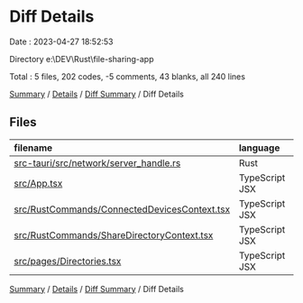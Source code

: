 # Diff Details

Date : 2023-04-27 18:52:53

Directory e:\\DEV\\Rust\\file-sharing-app

Total : 5 files,  202 codes, -5 comments, 43 blanks, all 240 lines

[Summary](results.md) / [Details](details.md) / [Diff Summary](diff.md) / Diff Details

## Files
| filename | language | code | comment | blank | total |
| :--- | :--- | ---: | ---: | ---: | ---: |
| [src-tauri/src/network/server_handle.rs](/src-tauri/src/network/server_handle.rs) | Rust | 11 | 0 | 3 | 14 |
| [src/App.tsx](/src/App.tsx) | TypeScript JSX | 5 | -4 | 0 | 1 |
| [src/RustCommands/ConnectedDevicesContext.tsx](/src/RustCommands/ConnectedDevicesContext.tsx) | TypeScript JSX | 45 | 0 | 14 | 59 |
| [src/RustCommands/ShareDirectoryContext.tsx](/src/RustCommands/ShareDirectoryContext.tsx) | TypeScript JSX | -1 | -12 | -4 | -17 |
| [src/pages/Directories.tsx](/src/pages/Directories.tsx) | TypeScript JSX | 142 | 11 | 30 | 183 |

[Summary](results.md) / [Details](details.md) / [Diff Summary](diff.md) / Diff Details